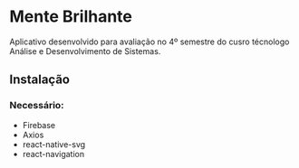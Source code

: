 # Mente Brilhante

Aplicativo desenvolvido para avaliação no 4º semestre do cusro técnologo Análise e Desenvolvimento de Sistemas.

## Instalação

### Necessário:
- Firebase
- Axios
- react-native-svg
- react-navigation

 

